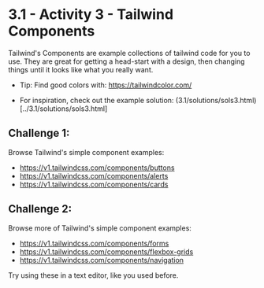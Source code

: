 # 3.1 - Activity 3 - Tailwind Components

Tailwind's Components are example collections of tailwind code for you to use.
They are great for getting a head-start with a design, then changing things
until it looks like what you really want.


- Tip: Find good colors with: <https://tailwindcolor.com/>

- For inspiration, check out the example solution: (3.1/solutions/sols3.html)[../3.1/solutions/sols3.html]

Challenge 1:
-----------------------------------------------------


Browse Tailwind's simple component examples:

- <https://v1.tailwindcss.com/components/buttons>
- <https://v1.tailwindcss.com/components/alerts>
- <https://v1.tailwindcss.com/components/cards>


Challenge 2:
-----------------------------------------------------


Browse more of Tailwind's simple component examples:

- <https://v1.tailwindcss.com/components/forms>
- <https://v1.tailwindcss.com/components/flexbox-grids>
- <https://v1.tailwindcss.com/components/navigation>

Try using these in a text editor, like you used before.


<!--



-----------------


Challenge 1:
-----------------------------------------------------

* Objective: Start

1. Open [challenge1.html](./challenge1.html) in your text editor and browser.

2. Examine the existing code.

3. Observe the results in your browser

4. Fix the code to achieve the results.



-----------------





Challenge 2:
----------------------------------


* Objective:

1. Open [challenge2.html](./challenge2.html) in your text editor and browser.

2. Examine the existing code.

3. Observe the results in your browser

4. Fix the code to achieve the results.


-----------------


Challenge 3:
----------------------------------


* Objective:

1. Open [challenge3.html](./challenge3.html) in your text editor and browser.

2. Examine the existing code.

3. Observe the results in your browser

4. Fix the code to achieve the results.



----------------------------------



Challenge 4:
----------------------------------

* Objective:

1. Open [challenge4.html](./challenge4.html) in your text editor and browser.

2. Examine the existing code.

3. Observe the results in your browser

4. Fix the code to achieve the results.
-->
